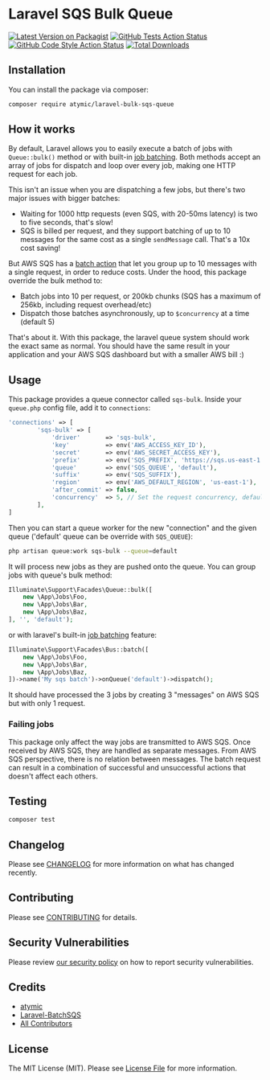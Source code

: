 # Laravel SQS Bulk Queue

[![Latest Version on Packagist](https://img.shields.io/packagist/v/atymic/laravel-bulk-sqs-queue.svg?style=flat-square)](https://packagist.org/packages/atymic/laravel-bulk-sqs-queue)
[![GitHub Tests Action Status](https://img.shields.io/github/workflow/status/atymic/laravel-bulk-sqs-queue/run-tests.yml?label=tests&branch=master)](https://github.com/atymic/laravel-bulk-sqs-queue/actions?query=workflow%3Arun-tests+branch%3Amain)
[![GitHub Code Style Action Status](https://img.shields.io/github/actions/workflow/status/atymic/laravel-bulk-sqs-queue/php-cs-fixer.yml?label=code%20style&branch=master)](https://github.com/atymic/laravel-bulk-sqs-queue/actions?query=workflow%3A"Check+%26+fix+styling"+branch%3Amain)
[![Total Downloads](https://img.shields.io/packagist/dt/atymic/laravel-bulk-sqs-queue.svg?style=flat-square)](https://packagist.org/packages/atymic/laravel-bulk-sqs-queue)

## Installation

You can install the package via composer:

```bash
composer require atymic/laravel-bulk-sqs-queue
```

## How it works

By default, Laravel allows you to easily execute a batch of jobs with `Queue::bulk()` method or with built-in [job batching](https://laravel.com/docs/master/queues#job-batching). Both methods accept an array of jobs for dispatch and loop over every job, making one HTTP request for each job.

This isn't an issue when you are dispatching a few jobs, but there's two major issues with bigger batches:

- Waiting for 1000 http requests (even SQS, with 20-50ms latency) is two to five seconds, that's slow!
- SQS is billed per request, and they support batching of up to 10 messages for the same cost as a single `sendMessage` call. That's a 10x cost saving!

But AWS SQS has a [batch action](https://docs.aws.amazon.com/AWSSimpleQueueService/latest/SQSDeveloperGuide/sqs-batch-api-actions.html) that let you group up to 10 messages with a single request, in order to reduce costs. Under the hood, this package override the bulk method to:

- Batch jobs into 10 per request, or 200kb chunks (SQS has a maximum of 256kb, including request overhead/etc)
- Dispatch those batches asynchronously, up to `$concurrency` at a time (default 5)

That's about it. With this package, the laravel queue system should work the exact same as normal. You should have the same result in your application and your AWS SQS dashboard but with a smaller AWS bill :)

## Usage

This package provides a queue connector called `sqs-bulk`. Inside your `queue.php` config file, add it to `connections`:

```php
'connections' => [
        'sqs-bulk' => [
            'driver'       => 'sqs-bulk',
            'key'          => env('AWS_ACCESS_KEY_ID'),
            'secret'       => env('AWS_SECRET_ACCESS_KEY'),
            'prefix'       => env('SQS_PREFIX', 'https://sqs.us-east-1.amazonaws.com/your-account-id'),
            'queue'        => env('SQS_QUEUE', 'default'),
            'suffix'       => env('SQS_SUFFIX'),
            'region'       => env('AWS_DEFAULT_REGION', 'us-east-1'),
            'after_commit' => false,
            'concurrency'  => 5, // Set the request concurrency, defaults to 5
        ],
]
```

Then you can start a queue worker for the new "connection" and the given queue ('default' queue can be override with `SQS_QUEUE`):

```bash
php artisan queue:work sqs-bulk --queue=default
```

It will process new jobs as they are pushed onto the queue. You can group jobs with queue's bulk method:

```php
Illuminate\Support\Facades\Queue::bulk([
    new \App\Jobs\Foo,
    new \App\Jobs\Bar,
    new \App\Jobs\Baz,
], '', 'default');
```

or with laravel's built-in [job batching](https://laravel.com/docs/master/queues#job-batching) feature:

```php
Illuminate\Support\Facades\Bus::batch([
    new \App\Jobs\Foo,
    new \App\Jobs\Bar,
    new \App\Jobs\Baz,
])->name('My sqs batch')->onQueue('default')->dispatch();
```

It should have processed the 3 jobs by creating 3 "messages" on AWS SQS but with only 1 request.

### Failing jobs

This package only affect the way jobs are transmitted to AWS SQS. Once received by AWS SQS, they are handled as separate messages. From AWS SQS perspective, there is no relation between messages. The batch request can result in a combination of successful and unsuccessful actions that doesn't affect each others.

## Testing

```bash
composer test
```

## Changelog

Please see [CHANGELOG](CHANGELOG.md) for more information on what has changed recently.

## Contributing

Please see [CONTRIBUTING](.github/CONTRIBUTING.md) for details.

## Security Vulnerabilities

Please review [our security policy](../../security/policy) on how to report security vulnerabilities.

## Credits

- [atymic](https://github.com/atymic)
- [Laravel-BatchSQS](https://github.com/CoInvestor/Laravel-BatchSQS)
- [All Contributors](../../contributors)

## License

The MIT License (MIT). Please see [License File](LICENSE.md) for more information.
